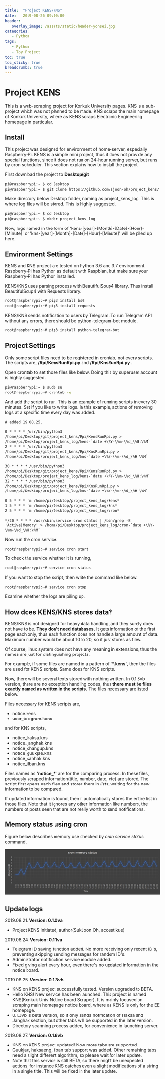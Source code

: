 ```yaml
---
title:  "Project KENS/KNS"
date:   2019-08-26 09:00:00
header:
   overlay_image: /assets/static/header-yonsei.jpg
categories: 
   - Python
tags:
   - Python
   - Toy Project
toc: true
toc_sticky: true
breadcrumbs: true
---
```


# Project KENS

This is a web-scraping project for Konkuk University pages. KNS is a sub-project which was not planned to be made. KNS scraps the main homepage of Konkuk University, where as KENS scraps Electronic Engineering homepage in particular.

## Install

This project was designed for environment of home-server, especially Raspberry-Pi. KENS is a simple mini project, thus it does not provide any special functions, since it does not run on 24-hour running server, but runs by cron scheduler. This section explains how to install the project.

<!--more-->

First download the project to **Desktop/git**

```bash
pi@raspberrypi:~ $ cd Desktop
pi@raspberrypi:~ $ git clone https://github.com/sjoon-oh/project_kens/
```

Make directory below Desktop folder, naming as project_kens_log. This is where log files will be stored. This is highly suggested.

```bash
pi@raspberrypi:~ $ cd Desktop
pi@raspberrypi:~ $ mkdir project_kens_log
```

Now, logs named in the form of 'kens-[year]-[Month]-[Date]-[Hour]-[Minute]' or 'kns-[year]-[Month]-[Date]-[Hour]-[Minute]' will be piled up here.


## Environment Settings

KENS and KNS project are tested on Python 3.6 and 3.7 environment. Raspberry-Pi has Python as default with Raspbian, but make sure your Raspberry-Pi has Python installed.

KENS/KNS uses parsing process with BeautifulSoup4 library. Thus install BeautifulSoup4 with Requests library.

```bash
root@raspberrypi:~# pip3 install bs4
root@raspberrypi:~# pip3 install requests
```

KENS/KNS sends notification to users by Telegram. To run Telegram API without any errors, there should be python-telegram-bot module.

```bash
root@raspberrypi:~# pip3 install python-telegram-bot
```




## Project Settings

Only some script files need to be registered in crontab, not every scripts. The scripts are, **/Rpi/KensRunRpi.py** and **/Rpi/KnsRunRpi.py** .

Open crontab to set those files like below. Doing this by superuser account is highly suggested.

```bash
pi@raspberrypi:~ $ sudo su
root@raspberrypi:~# crontab -e
```

And add the script to run. This is an example of running scripts in every 30 minutes. Set if you like to write logs. In this example, actions of removing logs at a specific time every day was added.

```
# added 19.08.25.

0 * * * * /usr/bin/python3 /home/pi/Desktop/git/project_kens/Rpi/KensRunRpi.py > /home/pi/Desktop/project_kens_log/kens-`date +\%Y-\%m-\%d_\%H:\%M`
2 * * * * /usr/bin/python3 /home/pi/Desktop/git/project_kens/Rpi/KnsRunRpi.py > /home/pi/Desktop/project_kens_log/kns-`date +\%Y-\%m-\%d_\%H:\%M`

30 * * * * /usr/bin/python3 /home/pi/Desktop/git/project_kens/Rpi/KensRunRpi.py > /home/pi/Desktop/project_kens_log/kens-`date +\%Y-\%m-\%d_\%H:\%M`
32 * * * * /usr/bin/python3 /home/pi/Desktop/git/project_kens/Rpi/KnsRunRpi.py > /home/pi/Desktop/project_kens_log/kns-`date +\%Y-\%m-\%d_\%H:\%M`

0 5 * * * rm /home/pi/Desktop/project_kens_log/kens*
1 5 * * * rm /home/pi/Desktop/project_kens_log/kns*
2 5 * * * rm /home/pi/Desktop/project_kens_log/cron*

*/20 * * * * /usr/sbin/service cron status | /bin/grep -E 'Active|Memory' > /home/pi/Desktop/project_kens_log/cron-`date +\%Y-\%m-\%d_\%H:\%M`

```

Now run the cron service.

```bash
root@raspberrypi:~# service cron start
```

To check the service whether it is running,

```bash
root@raspberrypi:~# service cron status
```


If you want to stop the script, then write the command like below.

```bash
root@raspberrypi:~# service cron stop
```

Examine whether the logs are piling up.



## How does KENS/KNS stores data?

KENS/KNS is not designed for heavy data handling, and they surely does not have to be. **They don't need databases.** It gets information of the first page each only, thus each function does not handle a large amount of data. Maximum number would be about 10 to 20, so it just stores as files.

Of course, linux system does not have any meaning in extensions, thus the names are just for distinguishing projects.

For example, if some files are named in a pattern of **'*.kens'**, then the files are used for KENS scripts. Same does for KNS scripts.

Now, there will be several texts stored with nothing written. In 0.1.3vb version, there are no exception handling codes, thus **there must be files exactly named as written in the scripts.** The files necessary are listed below.

Files necessary for KENS scripts are, 

- notice.kens
- user_telegram.kens

and for KNS scripts,

- notice_haksa.kns
- notice_janghak.kns
- notice_changup.kns
- notice_guukjae.kns
- notice_sanhak.kns
- notice_ilban.kns

Files named as **'notice_*'** are for the comparing process. In these files, previously scraped information(title, number, date, etc) are stored. The script first opens each files and stores them in _lists_, waiting for the new information to be compared. 

If updated information is found, then it automatically stores the entire list in those files. Note that it ignores any other information like numbers, the numbers of posts seen that are not really worth to send notifications.


## Memory status using cron

Figure below describes memory use checked by *cron service status* command.

![kens_kns_memory_use](/assets/posts/2019-08-26-project-kens/2019-08-26-00.jpg)


## Update logs

2019.08.21. <b>Version: 0.1.0va</b>
- Project KENS initiated, author(SukJoon Oh, acoustikue)

2019.08.24. <b>Version: 0.1.1va</b>
- Telegram ID saving function added. No more receiving only recent ID's, preventing skipping sending messages for random ID's.
- Administrator notification service module added.
- Fixed giving alert every hour, even there's no updated information in the notice board.

2019.08.25. <b>Version: 0.1.3vb</b>
- KNS on KENS project successfully tested. Version upgraded to BETA.
- Hello KNS! New service has been launched. This project is named KNS(Konkuk Univ Notice board Scraper). It is mainly focused on scraping main homepage notice board, where as KENS is only for the EE homepage.
- 0.1.3vb is beta version, so it only sends notification of Haksa and Janghak section, but other tabs will be supported in the later version.
- Directory scanning process added, for convenience in launching server.

2019.08.27. <b>Version: 0.1.6vb</b>
- KNS on KENS project updated! Now more tabs are supported.
- Guukjae, haksaeng, ilban tab support was added. Other remaining tabs need a slight different algorithm, so please wait for later update.
- Note that this service is still BETA, so there might be unexpected actions, for instance KNS catches even a slight modifications of a string in a single title. This will be fixed in the later update.